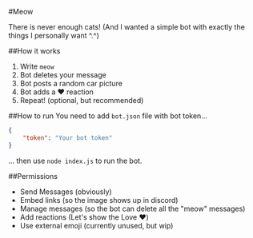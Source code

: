 #Meow

There is never enough cats!
(And I wanted a simple bot with exactly the things I personally want ^.^)

##How it works
1. Write `meow`
2. Bot deletes your message
3. Bot posts a random car picture
4. Bot adds a ❤️ reaction
5. Repeat! (optional, but recommended)

##How to run
You need to add `bot.json` file with bot token...
```json
{
    "token": "Your bot token"
}
```
... then use `node index.js` to run the bot.

##Permissions
- Send Messages (obviously)
- Embed links (so the image shows up in discord)
- Manage messages (so the bot can delete all the "meow" messages)
- Add reactions (Let's show the Love ❤️)
- Use external emoji (currently unused, but wip)
